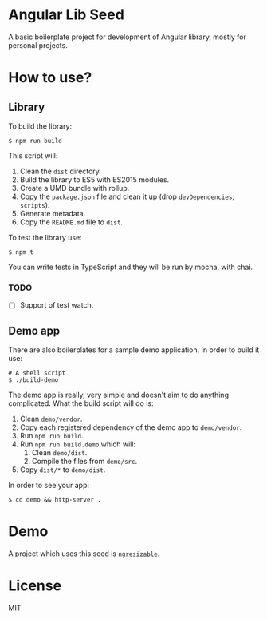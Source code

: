 <!--
[![Build Status](https://travis-ci.org/YOUR_USERNAME/REPO_NAME.svg?branch=master)](https://travis-ci.org/USERNAME/REPONAME)
-->

# Angular Lib Seed

A basic boilerplate project for development of Angular library, mostly for personal projects.

# How to use?

## Library

To build the library:

```
$ npm run build
```

This script will:

1. Clean the `dist` directory.
2. Build the library to ES5 with ES2015 modules.
3. Create a UMD bundle with rollup.
4. Copy the `package.json` file and clean it up (drop `devDependencies`, `scripts`).
5. Generate metadata.
6. Copy the `README.md` file to `dist`.

To test the library use:

```
$ npm t
```

You can write tests in TypeScript and they will be run by mocha, with chai.

### TODO

- [ ] Support of test watch.

## Demo app

There are also boilerplates for a sample demo application. In order to build it use:

```
# A shell script
$ ./build-demo
```

The demo app is really, very simple and doesn't aim to do anything complicated. What the build script will do is:

1. Clean `demo/vendor`.
2. Copy each registered dependency of the demo app to `demo/vendor`.
3. Run `npm run build`.
4. Run `npm run build.demo` which will:
    1. Clean `demo/dist`.
    2. Compile the files from `demo/src`.
5. Copy `dist/*` to `demo/dist`.

In order to see your app:

```
$ cd demo && http-server .
```

# Demo

A project which uses this seed is [`ngresizable`](https://github.com/mgechev/ngresizable).

# License

MIT

